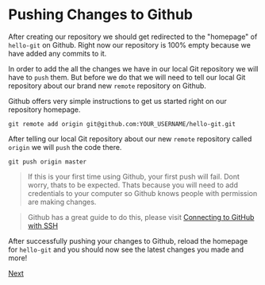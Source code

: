 # Pushing Changes to Github

After creating our repository we should get redirected to the "homepage" of `hello-git` on Github. Right now our repository is 100% empty because we have added any commits to it.

In order to add the all the changes we have in our local Git repository we will have to `push` them. But before we do that we will need to tell our local Git repository about our brand new `remote` repository on Github.

Github offers very simple instructions to get us started right on our repository homepage.

```
git remote add origin git@github.com:YOUR_USERNAME/hello-git.git
```

After telling our local Git repository about our new `remote` repository called `origin` we will `push` the code there.

```
git push origin master
```

>If this is your first time using Github, your first push will fail. Dont worry, thats to be expected. Thats because you will need to add credentials to your computer so Github knows people with permission are making changes.

>Github has a great guide to do this, please visit [Connecting to GitHub with SSH](https://help.github.com/en/github/authenticating-to-github/connecting-to-github-with-ssh)

After successfully pushing your changes to Github, reload the homepage for `hello-git` and you should now see the latest changes you made and more!

[Next](git-branches.md)

